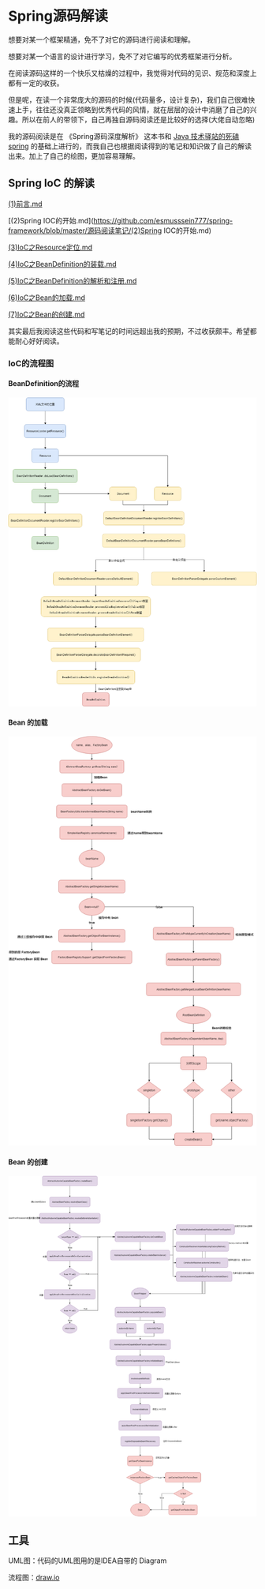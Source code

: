 # Spring源码解读

想要对某一个框架精通，免不了对它的源码进行阅读和理解。

想要对某一个语言的设计进行学习，免不了对它编写的优秀框架进行分析。

在阅读源码这样的一个快乐又枯燥的过程中，我觉得对代码的见识、规范和深度上都有一定的收获。

但是呢，在读一个非常庞大的源码的时候(代码量多，设计复杂)，我们自己很难快速上手，往往还没真正领略到优秀代码的风情，就在层层的设计中消磨了自己的兴趣。所以在前人的带领下，自己再独自源码阅读还是比较好的选择(大佬自动忽略)

我的源码阅读是在 《Spring源码深度解析》 这本书和 [Java 技术驿站的死磕spring](http://cmsblogs.com/?cat=206) 的基础上进行的，而我自己也根据阅读得到的笔记和知识做了自己的解读出来。加上了自己的绘图，更加容易理解。

## Spring IoC 的解读

[(1)前言.md](https://github.com/esmusssein777/spring-framework/blob/master/源码阅读笔记/(1)前言.md)

[(2)Spring IOC的开始.md](https://github.com/esmusssein777/spring-framework/blob/master/源码阅读笔记/(2)Spring IOC的开始.md)

[(3)IoC之Resource定位.md](https://github.com/esmusssein777/spring-framework/blob/master/源码阅读笔记/(3)IoC之Resource定位.md)

[(4)IoC之BeanDefinition的装载.md](https://github.com/esmusssein777/spring-framework/blob/master/源码阅读笔记/(4)IoC之BeanDefinition的装载.md)

[(5)IoC之BeanDefinition的解析和注册.md](https://github.com/esmusssein777/spring-framework/blob/master/源码阅读笔记/(5)IoC之BeanDefinition的解析和注册.md)

[(6)IoC之Bean的加载.md](https://github.com/esmusssein777/spring-framework/blob/master/源码阅读笔记/(6)IoC之Bean的加载.md)

[(7)IoC之Bean的创建.md](https://github.com/esmusssein777/spring-framework/blob/master/源码阅读笔记/(7)IoC之Bean的创建.md)



其实最后我阅读这些代码和写笔记的时间远超出我的预期，不过收获颇丰。希望都能耐心好好阅读。

### IoC的流程图

#### BeanDefinition的流程

![](https://github.com/esmusssein777/study/blob/master/md/picture/XML2BeanDefinition.png?raw=true)



#### Bean 的加载

![](https://github.com/esmusssein777/study/blob/master/md/picture/Name2Scope.png?raw=true)



#### Bean 的创建

![](https://github.com/esmusssein777/study/blob/master/md/picture/Bean.png?raw=true)



## 工具

UML图：代码的UML图用的是IDEA自带的 Diagram

流程图：[draw.io](https://www.draw.io/)